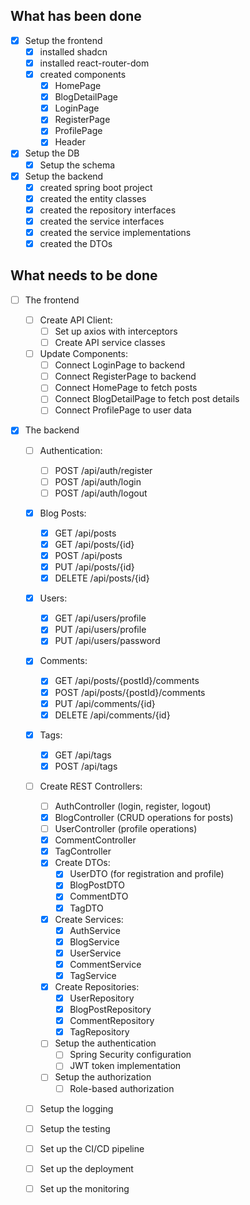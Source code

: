 ## What has been done

- [x] Setup the frontend
  - [x] installed shadcn
  - [x] installed react-router-dom
  - [x] created components
    - [x] HomePage
    - [x] BlogDetailPage
    - [x] LoginPage
    - [x] RegisterPage
    - [x] ProfilePage
    - [x] Header
- [x] Setup the DB
  - [x] Setup the schema
- [x] Setup the backend
  - [x] created spring boot project
  - [x] created the entity classes
  - [x] created the repository interfaces
  - [x] created the service interfaces
  - [x] created the service implementations
  - [x] created the DTOs

## What needs to be done

- [ ] The frontend

  - [ ] Create API Client:
    - [ ] Set up axios with interceptors
    - [ ] Create API service classes
  - [ ] Update Components:
    - [ ] Connect LoginPage to backend
    - [ ] Connect RegisterPage to backend
    - [ ] Connect HomePage to fetch posts
    - [ ] Connect BlogDetailPage to fetch post details
    - [ ] Connect ProfilePage to user data

- [x] The backend

  - [ ] Authentication:

    - [ ] POST /api/auth/register
    - [ ] POST /api/auth/login
    - [ ] POST /api/auth/logout

  - [x] Blog Posts:

    - [x] GET /api/posts
    - [x] GET /api/posts/{id}
    - [x] POST /api/posts
    - [x] PUT /api/posts/{id}
    - [x] DELETE /api/posts/{id}

  - [x] Users:

    - [x] GET /api/users/profile
    - [x] PUT /api/users/profile
    - [x] PUT /api/users/password

  - [x] Comments:

    - [x] GET /api/posts/{postId}/comments
    - [x] POST /api/posts/{postId}/comments
    - [x] PUT /api/comments/{id}
    - [x] DELETE /api/comments/{id}

  - [x] Tags:

    - [x] GET /api/tags
    - [x] POST /api/tags

  - [ ] Create REST Controllers:
    - [ ] AuthController (login, register, logout)
    - [x] BlogController (CRUD operations for posts)
    - [ ] UserController (profile operations)
    - [x] CommentController
    - [x] TagController
    - [x] Create DTOs:
      - [x] UserDTO (for registration and profile)
      - [x] BlogPostDTO
      - [x] CommentDTO
      - [x] TagDTO
    - [x] Create Services:
      - [x] AuthService
      - [x] BlogService
      - [x] UserService
      - [x] CommentService
      - [x] TagService
    - [x] Create Repositories:
      - [x] UserRepository
      - [x] BlogPostRepository
      - [x] CommentRepository
      - [x] TagRepository
    - [ ] Setup the authentication
      - [ ] Spring Security configuration
      - [ ] JWT token implementation
    - [ ] Setup the authorization
      - [ ] Role-based authorization
  - [ ] Setup the logging
  - [ ] Setup the testing
  - [ ] Set up the CI/CD pipeline
  - [ ] Set up the deployment
  - [ ] Set up the monitoring
